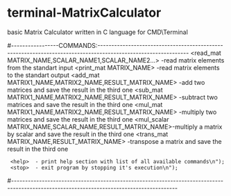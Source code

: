 # terminal-MatrixCalculator
basic Matrix Calculator written in C language for CMD\Terminal


#-----------------COMMANDS:--------------------------------------------------------------------------------------------------------------
     <read_mat MATRIX_NAME,SCALAR_NAME1,SCALAR_NAME2...>    -read matrix elements from the standart input
     <print_mat MATRIX_NAME>                                -read matrix elements to the  standart output
     <add_mat MATRIX1_NAME,MATRIX2_NAME,RESULT_MATRIX_NAME> -add two matrices and save the result in the third one
     <sub_mat MATRIX1_NAME,MATRIX2_NAME,RESULT_MATRIX_NAME> -subtract two matrices and save the result in the third one
     <mul_mat MATRIX1_NAME,MATRIX2_NAME,RESULT_MATRIX_NAME> -multiply two matrices and save the result in the third one
     <mul_scalar MATRIX_NAME,SCALAR_NAME,RESULT_MATRIX_NAME>-multiply a matrix by scalar and save the result in the third one
     <trans_mat MATRIX_NAME,RESULT_MATRIX_NAME>             -transpose a matrix  and save the result in the third one
     
     <help>  - print help section with list of all available commands\n");
     <stop>  - exit program by stopping it's execution\n");
 #-----------------------------------------------------------------------------------------------------------------------------------------
